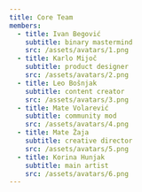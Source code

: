 ```yaml
---
title: Core Team
members:
  - title: Ivan Begović
    subtitle: binary mastermind
    src: /assets/avatars/1.png
  - title: Karlo Mijoč
    subtitle: product designer
    src: /assets/avatars/2.png
  - title: Leo Bošnjak
    subtitle: content creator
    src: /assets/avatars/3.png
  - title: Mate Volarević
    subtitle: community mod
    src: /assets/avatars/4.png
  - title: Mate Žaja
    subtitle: creative director
    src: /assets/avatars/5.png
  - title: Korina Hunjak
    subtitle: main artist
    src: /assets/avatars/6.png
---
```

